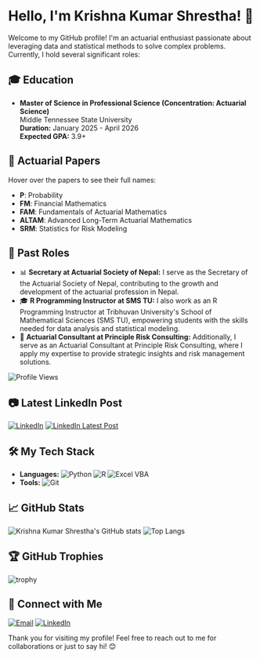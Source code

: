 # Hello, I'm Krishna Kumar Shrestha! 👋

Welcome to my GitHub profile! I'm an actuarial enthusiast passionate about leveraging data and statistical methods to solve complex problems. Currently, I hold several significant roles:

## 🎓 Education

- **Master of Science in Professional Science (Concentration: Actuarial Science)**  
  Middle Tennessee State University  
  **Duration:** January 2025 - April 2026  
  **Expected GPA:** 3.9+

## 📜 Actuarial Papers

Hover over the papers to see their full names:

- **P**: <span title="Probability">Probability</span>
- **FM**: <span title="Financial Mathematics">Financial Mathematics</span>
- **FAM**: <span title="Fundamentals of Actuarial Mathematics">Fundamentals of Actuarial Mathematics</span>
- **ALTAM**: <span title="Advanced Long-Term Actuarial Mathematics">Advanced Long-Term Actuarial Mathematics</span>
- **SRM**: <span title="Statistics for Risk Modeling">Statistics for Risk Modeling</span>

## 🏢 Past Roles


- 📊 **Secretary at Actuarial Society of Nepal:** I serve as the Secretary of the Actuarial Society of Nepal, contributing to the growth and development of the actuarial profession in Nepal.
- 🎓 **R Programming Instructor at SMS TU:** I also work as an R Programming Instructor at Tribhuvan University's School of Mathematical Sciences (SMS TU), empowering students with the skills needed for data analysis and statistical modeling.
- 💼 **Actuarial Consultant at Principle Risk Consulting:** Additionally, I serve as an Actuarial Consultant at Principle Risk Consulting, where I apply my expertise to provide strategic insights and risk management solutions.

![Profile Views](https://komarev.com/ghpvc/?username=IKSHRESTHA&style=flat-square)

## 📷 Latest LinkedIn Post
[![LinkedIn](https://img.shields.io/badge/LinkedIn-0077B5?style=for-the-badge&logo=linkedin&logoColor=white)](https://www.linkedin.com/in/krishnakumarshrestha)
[![LinkedIn Latest Post](https://img.shields.io/twitter/url?label=Latest%20LinkedIn%20Post&logo=linkedin&style=for-the-badge&url=https%3A%2F%2Fshields.io)](https://linkedin.com/in/krishnakumarshrestha/recent-activity/all/)

## 🛠️ My Tech Stack

- **Languages:** ![Python](https://img.shields.io/badge/Python-3776AB?style=for-the-badge&logo=python&logoColor=white) ![R](https://img.shields.io/badge/R-276DC3?style=for-the-badge&logo=r&logoColor=white) ![Excel VBA](https://img.shields.io/badge/Excel%20VBA-217346?style=for-the-badge&logo=microsoft-excel&logoColor=white)
- **Tools:** ![Git](https://img.shields.io/badge/Git-F05032?style=for-the-badge&logo=git&logoColor=white)

## 📈 GitHub Stats

![Krishna Kumar Shrestha's GitHub stats](https://github-readme-stats.vercel.app/api?username=IKSHRESTHA&show_icons=true&theme=radical)
![Top Langs](https://github-readme-stats.vercel.app/api/top-langs/?username=IKSHRESTHA&layout=compact&theme=radical)

## 🏆 GitHub Trophies

![trophy](https://github-profile-trophy.vercel.app/?username=IKSHRESTHA&theme=dracula)

## 🔗 Connect with Me

[![Email](https://img.shields.io/badge/Email-D14836?style=for-the-badge&logo=gmail&logoColor=white)](mailto:krishnakumarshrestha00@gmail.com)
[![LinkedIn](https://img.shields.io/badge/LinkedIn-0077B5?style=for-the-badge&logo=linkedin&logoColor=white)](https://www.linkedin.com/in/krishnakumarshrestha)

Thank you for visiting my profile! Feel free to reach out to me for collaborations or just to say hi! 😊
